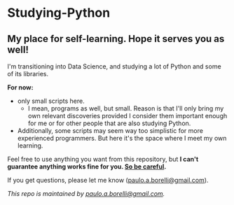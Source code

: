 # Studying-Python
## My place for self-learning. Hope it serves you as well!
I'm transitioning into Data Science, and studying a lot of Python and some of its libraries.

**For now:**
- only small scripts here.
  - I mean, programs as well, but small. Reason is that I'll only bring my own relevant discoveries provided I consider them important enough for me or for other people that are also studying Python.
- Additionally, some scripts may seem way too simplistic for more experienced programmers. But here it's the space where I meet my own learning.

Feel free to use anything you want from this repository, but **I can't guarantee anything works fine for you. <ins>So be careful</ins>.**

If you get questions, please let me know (paulo.a.borelli@gmail.com).

_This repo is maintained by paulo.a.borelli@gmail.com._
